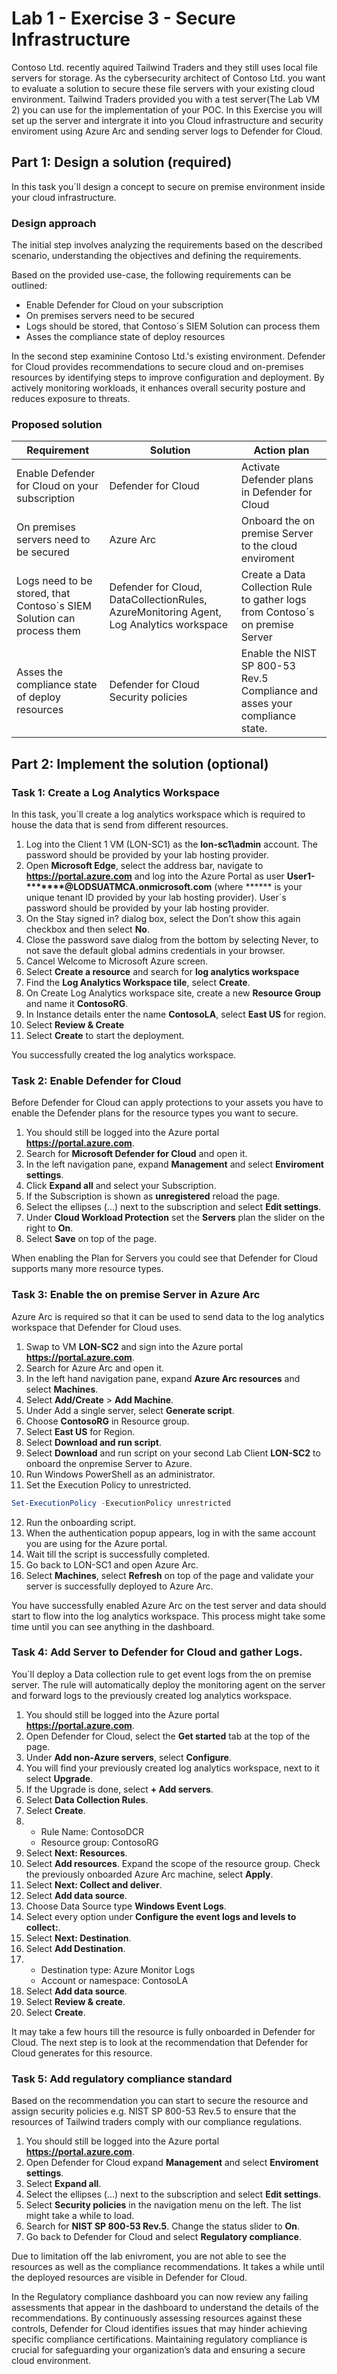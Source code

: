 # Lab 1 - Exercise 3 - Secure Infrastructure

Contoso Ltd. recently aquired Tailwind Traders and they still uses local file servers for storage. As the cybersecurity architect of Contoso Ltd. you want to evaluate a solution to secure these file servers with your existing cloud environment.
Tailwind Traders provided you with a test server(The Lab VM 2) you can use for the implementation of your POC.
In this Exercise you will set up the server and intergrate it into you Cloud infrastructure and security enviroment using Azure Arc and sending server logs to Defender for Cloud.

## Part 1: Design a solution (required)

In this task you´ll design a concept to secure on premise environment inside your cloud infrastructure.

### Design approach

The initial step involves analyzing the requirements based on the described scenario, understanding the objectives and defining the requirements.

Based on the provided use-case, the following requirements can be outlined:

- Enable Defender for Cloud on your subscription
- On premises servers need to be secured
- Logs should be stored, that Contoso´s SIEM Solution can process them
- Asses the compliance state of deploy resources

In the second step examinine Contoso Ltd.'s existing environment. Defender for Cloud provides recommendations to secure cloud and on-premises resources by identifying steps to improve configuration and deployment. By actively monitoring workloads, it enhances overall security posture and reduces exposure to threats.

### Proposed solution

|Requirement|Solution|Action plan|
|----|----|----|
|Enable Defender for Cloud on your subscription| Defender for Cloud | Activate Defender plans in Defender for Cloud |
|On premises servers need to be secured | Azure Arc | Onboard the on premise Server to the cloud enviroment |
|Logs need to be stored, that Contoso´s SIEM Solution can process them |Defender for Cloud, DataCollectionRules, AzureMonitoring Agent, Log Analytics workspace | Create a Data Collection Rule to gather logs from Contoso´s on premise Server |
|Asses the compliance state of deploy resources | Defender for Cloud Security policies| Enable the NIST SP 800-53 Rev.5 Compliance and asses your compliance state.|

## Part 2: Implement the solution (optional)

### Task 1: Create a Log Analytics Workspace

In this task, you´ll create a log analytics workspace which is required to house the data that is send from different resources.

1. Log into the Client 1 VM (LON-SC1) as the **lon-sc1\admin** account. The password should be provided by your lab hosting provider.
2. Open **Microsoft Edge**, select the address bar, navigate to **https://portal.azure.com** and log into the Azure Portal as user **User1-*******@LODSUATMCA.onmicrosoft.com** (where ****** is your unique tenant ID provided by your lab hosting provider). User´s password should be provided by your lab hosting provider.
3. On the Stay signed in? dialog box, select the Don’t show this again checkbox and then select **No**.
4. Close the password save dialog from the bottom by selecting Never, to not save the default global admins credentials in your browser.
5. Cancel Welcome to Microsoft Azure screen.
6. Select **Create a resource** and search for **log analytics workspace**
7. Find the **Log Analytics Workspace tile**, select **Create**.
8. On Create Log Analytics workspace site, create a new **Resource Group** and name it **ContosoRG**.
9. In Instance details enter the name **ContosoLA**, select **East US** for region.
10. Select **Review & Create**
11. Select **Create** to start the deployment.

You successfully created the log analytics workspace.

### Task 2: Enable Defender for Cloud

Before Defender for Cloud can apply protections to your assets you have to enable the Defender plans for the resource types you want to secure.

1. You should still be logged into the Azure portal **https://portal.azure.com**.
2. Search for **Microsoft Defender for Cloud** and open it.
3. In the left navigation pane, expand **Management** and select **Enviroment settings**.
4. Click **Expand all** and select your Subscription.
5. If the Subscription is shown as **unregistered** reload the page.
6. Select the ellipses (...) next to the subscription and select **Edit settings**.
7. Under **Cloud Workload Protection** set the **Servers** plan the slider on the right to **On**.
8. Select **Save** on top of the page.
   
When enabling the Plan for Servers you could see that Defender for Cloud supports many more resource types.

### Task 3: Enable the on premise Server in Azure Arc

Azure Arc is required so that it can be used to send data to the log analytics workspace that Defender for Cloud uses.

1. Swap to VM **LON-SC2** and sign into the Azure portal **https://portal.azure.com**.
2. Search for Azure Arc and open it.
3. In the left hand navigation pane, expand **Azure Arc resources** and select **Machines**.
4. Select **Add/Create** > **Add Machine**.
5. Under Add a single server, select **Generate script**.
6. Choose **ContosoRG** in Resource group.
7. Select **East US** for Region.
8. Select **Download and run script**.
9. Select **Download** and run script on your second Lab Client **LON-SC2** to onboard the onpremise Server to Azure.
10. Run Windows PowerShell as an administrator.
11. Set the Execution Policy to unrestricted.
```Powershell
Set-ExecutionPolicy -ExecutionPolicy unrestricted
```
12. Run the onboarding script.
13. When the authentication popup appears, log in with the same account you are using for the Azure portal.
14. Wait till the script is successfully completed.
15. Go back to LON-SC1 and open Azure Arc.
16. Select **Machines**, select **Refresh** on top of the page and validate your server is successfully deployed to Azure Arc.

You have successfully enabled Azure Arc on the test server and data should start to flow into the log analytics workspace. This process might take some time until you can see anything in the dashboard.

### Task 4: Add Server to Defender for Cloud and gather Logs.

You´ll deploy a Data collection rule to get event logs from the on premise server. The rule will automatically deploy the monitoring agent on the server and forward logs to the previously created log analytics workspace.

1. You should still be logged into the Azure portal **https://portal.azure.com**.
2. Open Defender for Cloud, select the **Get started** tab at the top of the page.
3. Under **Add non-Azure servers**, select **Configure**.
4. You will find your previously created log analytics workspace, next to it select **Upgrade**.
5. If the Upgrade is done, select **+ Add servers**.
6. Select **Data Collection Rules**.
7. Select **Create**.
8. - Rule Name: ContosoDCR
   - Resource group: ContosoRG
9. Select **Next: Resources**.
10. Select **Add resources**. Expand the scope of the resource group. Check the previously onboarded Azure Arc machine, select **Apply**.
11. Select **Next: Collect and deliver**.
12. Select **Add data source**.
13. Choose Data Source type **Windows Event Logs**.
14. Select every option under **Configure the event logs and levels to collect:**.
15. Select **Next: Destination**.
16. Select **Add Destination**.
17.  - Destination type: Azure Monitor Logs
     - Account or namespace: ContosoLA
18. Select **Add data source**.
19. Select **Review & create**.
20. Select **Create**.

It may take a few hours till the resource is fully onboarded in Defender for Cloud. The next step is to look at the recommendation that Defender for Cloud generates for this resource.

### Task 5: Add regulatory compliance standard

Based on the recommendation you can start to secure the resource and assign security policies e.g. NIST SP 800-53 Rev.5 to ensure that the resources of Tailwind traders comply with our compliance regulations.

1. You should still be logged into the Azure portal **https://portal.azure.com**.
2. Open Defender for Cloud expand **Management** and select **Enviroment settings**.
3. Select **Expand all**.
4. Select the ellipses (...) next to the subscription and select **Edit settings**.
5. Select **Security policies** in the navigation menu on the left. The list might take a while to load.
6. Search for **NIST SP 800-53 Rev.5**. Change the status slider to **On**. 
7. Go back to Defender for Cloud and select **Regulatory compliance**.

Due to limitation off the lab enivroment, you are not able to see the resources as well as the compliance recommendations. It takes a while until the deployed resources are visible in Defender for Cloud.

In the Regulatory compliance dashboard you can now review any failing assessments that appear in the dashboard to understand the details of the recommendations.
By continuously assessing resources against these controls, Defender for Cloud identifies issues that may hinder achieving specific compliance certifications. Maintaining regulatory compliance is crucial for safeguarding your organization’s data and ensuring a secure cloud environment.
